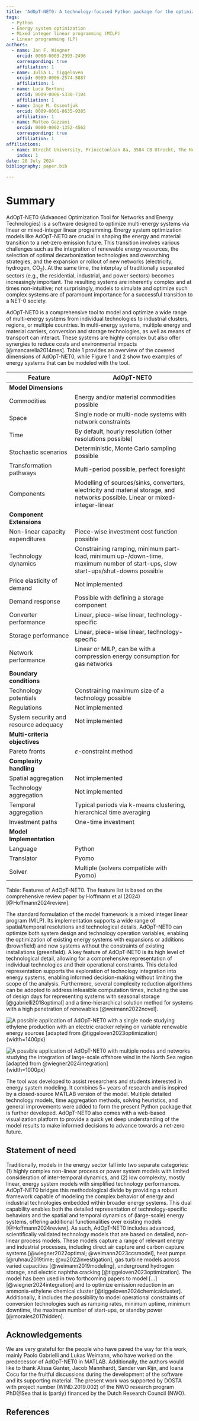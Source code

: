 ```yaml
---
title: 'AdOpT-NET0: A technology-focused Python package for the optimization of multi-energy systems'
tags:
  - Python
  - Energy system optimization
  - Mixed integer linear programming (MILP)
  - Linear programming (LP)
authors:
  - name: Jan F. Wiegner
    orcid: 0000-0003-2993-2496
    corresponding: true
    affiliation: 1
  - name: Julia L. Tiggeloven
    orcid: 0009-0006-2574-5887
    affiliation: 1
  - name: Luca Bertoni
    orcid: 0009-0006-5330-7104
    affiliation: 1
  - name: Inge M. Ossentjuk
    orcid: 0009-0001-8635-9385
    affiliation: 1
  - name: Matteo Gazzani
    orcid: 0000-0002-1352-4562
    corresponding: true
    affiliation: 1
affiliations:
  - name: Utrecht University, Princetonlaan 8a, 3584 CB Utrecht, The Netherlands
    index: 1
date: 28 July 2024
bibliography: paper.bib

---
```


# Summary

AdOpT-NET0 (Advanced Optimization Tool for Networks and Energy Technologies) is a
software designed to optimize multi-energy systems via linear or mixed-integer linear
programming. Energy system optimization models like AdOpT-NET0 are crucial in shaping
the energy and material transition to a net-zero emission future. This transition
involves various challenges such as the integration of renewable energy resources, the
selection of optimal decarbonization technologies and overarching strategies, and the
expansion or rollout of new networks (electricity, hydrogen, CO<sub>2</sub>). At the same time, the
interplay of traditionally separated sectors (e.g., the residential, industrial, and
power sectors) becomes increasingly important. The resulting systems are inherently
complex and at times non-intuitive; not surprisingly, models to simulate and optimize
such complex systems are of paramount importance for a successful transition to a NET-0
society.

AdOpT-NET0 is a comprehensive tool to model and optimize a wide range of multi-energy
systems from individual technologies to industrial clusters, regions, or multiple
countries. In multi-energy systems, multiple energy and material carriers, conversion
and storage technologies, as well as means of transport can interact. These systems are
highly complex but also offer synergies to reduce costs and environmental impacts [@mancarella2014mes]. Table
1 provides an overview of the covered dimensions of AdOpT-NET0, while
Figure 1 and 2 show two examples of energy systems that can be modeled with the tool.

| **Feature**                                         | **AdOpT-NET0**                                                                                                                 |
|-----------------------------------------------------|--------------------------------------------------------------------------------------------------------------------------------|
| **Model Dimensions**                                |                                                                                                                                |
| Commodities                                         | Energy and/or material commodities possible                                                                                    |
| Space                                               | Single node or multi-node systems with network constraints                                                                     |
| Time                                                | By default, hourly resolution (other resolutions possible)                                                                     |
| Stochastic scenarios                                | Deterministic, Monte Carlo sampling possible                                                                                   |
| Transformation pathways                             | Multi-period possible, perfect foresight                                                                                       |
| Components                                          | Modelling of sources/sinks, converters, electricity and material storage, and networks possible. Linear or mixed-integer-linear|
| **Component Extensions**                            |                                                                                                                                |
| Non-linear capacity expenditures                    | Piece-wise investment cost function possible                                                                                   |
| Technology dynamics                                 | Constraining ramping, minimum part-load, minimum up-/down-time, maximum number of start-ups, slow start-ups/shut-downs possible|
| Price elasticity of demand                          | Not implemented                                                                                                                |
| Demand response                                     | Possible with defining a storage component                                                                                     |
| Converter performance                               | Linear, piece-wise linear, technology-specific                                                                                 |
| Storage performance                                 | Linear, piece-wise linear, technology-specific                                                                                 |
| Network performance                                 | Linear or MILP, can be with a compression energy consumption for gas networks                                                  |
| **Boundary conditions**                             |                                                                                                                                |
| Technology potentials                               | Constraining maximum size of a technology possible                                                                             |
| Regulations                                         | Not implemented                                                                                                                |
| System security and resource adequacy               | Not implemented                                                                                                                |
| **Multi-criteria objectives**                       |                                                                                                                                |
| Pareto fronts                                       | $\varepsilon$-constraint method                                                                                                |
| **Complexity handling**                             |                                                                                                                                |
| Spatial aggregation                                 | Not implemented                                                                                                                |
| Technology aggregation                              | Not implemented                                                                                                                |
| Temporal aggregation                                | Typical periods via k-means clustering, hierarchical time averaging                                                            |
| Investment paths                                    | One-time investment                                                                                                            |
| **Model Implementation**                            |                                                                                                                                |
| Language                                            | Python                                                                                                                         |
| Translator                                          | Pyomo                                                                                                                          |
| Solver                                              | Multiple (solvers compatible with Pyomo)                                                                                       |

Table: Features of AdOpT-NET0. The feature list is based on the comprehensive review paper by Hoffmann et al (2024) [@Hoffmann2024review].

The standard formulation of the model framework is a mixed integer linear program (MILP). Its
implementation supports a wide range of spatial/temporal resolutions and technological
details. AdOpT-NET0 can optimize both system design and technology operation variables,
enabling the optimization of existing energy systems with expansions or additions 
(brownfield) and new systems without the constraints of existing installations 
(greenfield). A key feature of AdOpT-NET0 is its high level of technological detail, allowing 
for a comprehensive representation of individual technologies and their operational constraints. 
This detailed representation supports the exploration of technology integration into energy 
systems, enabling informed decision-making without limiting the scope of the analysis.
Furthermore, several complexity reduction algorithms can be adopted to address infeasible 
computation times, including the use of design days for representing systems with seasonal 
storage [@gabrielli2018optimal] and a time-hierarchical solution method for systems with 
a high penetration of renewables [@weimann2022novel].

![A possible application of AdOpT-NET0 with a single node studying ethylene production 
with an electric cracker relying on variable renewable energy sources 
[adapted from @tiggeloven2023optimization]](./Single_node.svg){width=1400px}

![A possible application of AdOpT-NET0 with multiple nodes and networks studying the 
integration of large-scale offshore wind in the North Sea region
[adapted from @wiegner2024integration]](./Multiple_nodes.svg){width=1000px}

The tool was developed to assist researchers and students interested in energy system
modeling. It combines 5+ years of research and is inspired by a closed-source MATLAB
version of the model. Multiple detailed technology models, time aggregation methods,
solving heuristics, and general improvements were added to form the present Python
package that is further developed. AdOpT-NET0 also comes with a web-based visualization
platform to provide a quick yet deep understanding of the model results to make informed
decisions to advance towards a net-zero future.

## Statement of need

Traditionally, models in the energy sector fall into two separate categories: (1) highly
complex non-linear process or power system models with limited consideration of
inter-temporal dynamics, and (2) low complexity, mostly linear, energy system models with
simplified technology performances. AdOpT-NET0 bridges this methodological divide by providing a 
robust framework capable of modeling the complex behavior of energy and industrial technologies 
embedded within broader energy systems. This dual capability enables both the detailed representation 
of technology-specific behaviors and the spatial and temporal dynamics of (large-scale) energy systems,
offering additional functionalities over existing models [@Hoffmann2024review].
As such, AdOpT-NET0 includes advanced, scientifically validated
technology models that are based on detailed, non-linear process models.
These models capture a range of relevant energy and industrial processes, 
including direct air capture and carbon capture systems [@wiegner2022optimal; @weimann2023ccsmodel], heat
pumps [@ruhnau2019time; @xu2022investigation], gas turbine models across varied capacities
[@weimann2019modeling], underground hydrogen storage, and electric naphtha
cracking [@tiggeloven2023optimization]. The model has been used in two forthcoming papers to model
[...] [@wiegner2024integration] and to optimize emission reduction in an ammonia-ethylene chemical 
cluster [@tiggeloven2024chemicalcluster]. Additionally, it includes the possibility to
model operational constraints of conversion technologies such as ramping rates, minimum
uptime, minimum downtime, the maximum number of start-ups, or standby
power [@morales2017hidden].


## Acknowledgements

We are very grateful for the people who have paved the way for this work, mainly Paolo
Gabrielli and Lukas Weimann, who have worked on the predecessor of AdOpT-NET0 in MATLAB.
Additionally, the authors would like to thank Alissa Ganter, Jacob Mannhardt, Sander
van Rijn, and Ioana Cocu for the fruitful discussions during the development of the 
software and its supporting material. The present work was supported by DOSTA with 
project number (WIND.2019.002) of the NWO research program PhD@Sea that is (partly) 
financed by the Dutch Research Council (NWO).

## References
